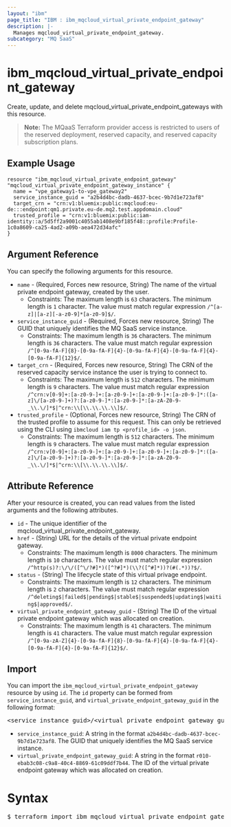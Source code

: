 ```yaml
---
layout: "ibm"
page_title: "IBM : ibm_mqcloud_virtual_private_endpoint_gateway"
description: |-
  Manages mqcloud_virtual_private_endpoint_gateway.
subcategory: "MQ SaaS"
---
```


# ibm_mqcloud_virtual_private_endpoint_gateway

Create, update, and delete mqcloud_virtual_private_endpoint_gateways with this resource.

> **Note:** The MQaaS Terraform provider access is restricted to users of the reserved deployment, reserved capacity, and reserved capacity subscription plans.

## Example Usage

```hcl
resource "ibm_mqcloud_virtual_private_endpoint_gateway" "mqcloud_virtual_private_endpoint_gateway_instance" {
  name = "vpe_gateway1-to-vpe_gateway2"
  service_instance_guid = "a2b4d4bc-dadb-4637-bcec-9b7d1e723af8"
  target_crn = "crn:v1:bluemix:public:mqcloud:eu-de:::endpoint:qm1.private.eu-de.mq2.test.appdomain.cloud"
  trusted_profile = "crn:v1:bluemix:public:iam-identity::a/5d5ff2a9001c4055ab1408e9bf185f48::profile:Profile-1c0a8609-ca25-4ad2-a09b-aea472d34afc"
}
```

## Argument Reference

You can specify the following arguments for this resource.

* `name` - (Required, Forces new resource, String) The name of the virtual private endpoint gateway, created by the user.
  * Constraints: The maximum length is `63` characters. The minimum length is `1` character. The value must match regular expression `/^[a-z]|[a-z][-a-z0-9]*[a-z0-9]$/`.
* `service_instance_guid` - (Required, Forces new resource, String) The GUID that uniquely identifies the MQ SaaS service instance.
  * Constraints: The maximum length is `36` characters. The minimum length is `36` characters. The value must match regular expression `/^[0-9a-fA-F]{8}-[0-9a-fA-F]{4}-[0-9a-fA-F]{4}-[0-9a-fA-F]{4}-[0-9a-fA-F]{12}$/`.
* `target_crn` - (Required, Forces new resource, String) The CRN of the reserved capacity service instance the user is trying to connect to.
  * Constraints: The maximum length is `512` characters. The minimum length is `9` characters. The value must match regular expression `/^crn:v[0-9]+:[a-z0-9-]+:[a-z0-9-]+:[a-z0-9-]+:[a-z0-9-]*:([a-z]\/[a-z0-9-]+)?:[a-z0-9-]*:[a-z0-9-]*:[a-zA-Z0-9-_\\.\/]*$|^crn:\\[\\.\\.\\.\\]$/`.
* `trusted_profile` - (Optional, Forces new resource, String) The CRN of the trusted profile to assume for this request. This can only be retrieved using the CLI using `ibmcloud iam tp <profile_id> -o json`.
  * Constraints: The maximum length is `512` characters. The minimum length is `9` characters. The value must match regular expression `/^crn:v[0-9]+:[a-z0-9-]+:[a-z0-9-]+:[a-z0-9-]+:[a-z0-9-]*:([a-z]\/[a-z0-9-]+)?:[a-z0-9-]*:[a-z0-9-]*:[a-zA-Z0-9-_\\.\/]*$|^crn:\\[\\.\\.\\.\\]$/`.

## Attribute Reference

After your resource is created, you can read values from the listed arguments and the following attributes.

* `id` - The unique identifier of the mqcloud_virtual_private_endpoint_gateway.
* `href` - (String) URL for the details of the virtual private endpoint gateway.
  * Constraints: The maximum length is `8000` characters. The minimum length is `10` characters. The value must match regular expression `/^http(s)?:\/\/([^\/?#]*)([^?#]*)(\\?([^#]*))?(#(.*))?$/`.
* `status` - (String) The lifecycle state of this virtual privage endpoint.
  * Constraints: The maximum length is `12` characters. The minimum length is `2` characters. The value must match regular expression `/^deleting$|failed$|pending$|stable$|suspended$|updating$|waiting$|approved$/`.
* `virtual_private_endpoint_gateway_guid` - (String) The ID of the virtual private endpoint gateway which was allocated on creation.
  * Constraints: The maximum length is `41` characters. The minimum length is `41` characters. The value must match regular expression `/^[0-9a-zA-Z]{4}-[0-9a-fA-F]{8}-[0-9a-fA-F]{4}-[0-9a-fA-F]{4}-[0-9a-fA-F]{4}-[0-9a-fA-F]{12}$/`.


## Import

You can import the `ibm_mqcloud_virtual_private_endpoint_gateway` resource by using `id`.
The `id` property can be formed from `service_instance_guid`, and `virtual_private_endpoint_gateway_guid` in the following format:

<pre>
&lt;service_instance_guid&gt;/&lt;virtual_private_endpoint_gateway_guid&gt;
</pre>
* `service_instance_guid`: A string in the format `a2b4d4bc-dadb-4637-bcec-9b7d1e723af8`. The GUID that uniquely identifies the MQ SaaS service instance.
* `virtual_private_endpoint_gateway_guid`: A string in the format `r010-ebab3c08-c9a8-40c4-8869-61c09ddf7b44`. The ID of the virtual private endpoint gateway which was allocated on creation.

# Syntax
<pre>
$ terraform import ibm_mqcloud_virtual_private_endpoint_gateway.mqcloud_virtual_private_endpoint_gateway &lt;service_instance_guid&gt;/&lt;virtual_private_endpoint_gateway_guid&gt;
</pre>
